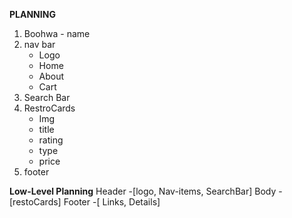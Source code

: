 **PLANNING**

1. Boohwa - name
2. nav bar
   - Logo
   - Home
   - About
   - Cart
3. Search Bar
4. RestroCards
   - Img
   - title
   - rating
   - type
   - price
5. footer

**Low-Level Planning**
Header -[logo, Nav-items, SearchBar]
Body -[restoCards]
Footer -[ Links, Details]
